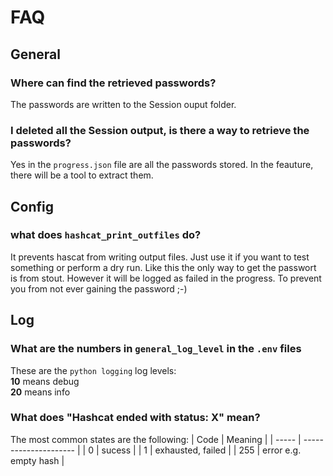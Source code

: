 # FAQ

## General

### Where can find the retrieved passwords?

The passwords are written to the Session ouput folder.

### I deleted all the Session output, is there a way to retrieve the passwords?

Yes in the ```progress.json``` file are all the passwords stored. In the feauture, there will be a tool to extract them.

## Config

### what does ```hashcat_print_outfiles``` do?

It prevents hascat from writing output files. Just use it if you want to test something or perform a dry run. Like this the only way to get the passwort is from stout. However it will be logged as failed in the progress. To prevent you from not ever gaining the password ;-)

## Log

### What are the numbers in ```general_log_level``` in the ```.env``` files

These are the ```python logging``` log levels: \
**10** means debug \
**20** means info

### What does "Hashcat ended with status: X" mean?

The most common states are the following:
| Code  | Meaning               |
| ----- | --------------------- |
| 0     | sucess                |
| 1     | exhausted, failed     |
| 255   | error e.g. empty hash |
